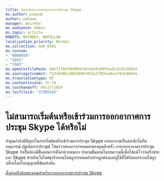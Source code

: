 ```yaml
---
title: ฉันจะตั้งค่าการออกอากาศการประชุม Skype
ms.author: pebaum
author: pebaum
manager: mnirkhe
ms.audience: Admin
ms.topic: article
ROBOTS: NOINDEX, NOFOLLOW
localization_priority: Normal
ms.collection: Adm_O365
ms.custom:
- "9000058"
- "2655"
- "1563"
ms.openlocfilehash: 94ef1f8479b0056347e632c8993ad2c6c612602d
ms.sourcegitcommit: 7232b48bcd8bb9867d52a2f055a46ce76a58b8da
ms.translationtype: MT
ms.contentlocale: th-TH
ms.lasthandoff: 09/27/2019
ms.locfileid: "37305245"
---
```

# <a name="cant-start-or-join-a-skype-meeting-broadcast"></a>ไม่สามารถเริ่มต้นหรือเข้าร่วมการออกอากาศการประชุม Skype ได้หรือไม่

ถ้าคุณกำลังมีปัญหาในการเริ่มต้นหรือเข้าร่วมการประชุม Skype ออกอากาศเป็นสมาชิกในทีมเหตุการณ์ (ผู้ผลิตการประชุม) ให้ตรวจสอบการกำหนดค่าของคุณอีกครั้ง การออกอากาศการประชุม Skype จำเป็นต้องมีขั้นตอนการตั้งค่าด้วยตนเอง ทำตามขั้นตอนในบทความนี้เพื่อให้แน่ใจว่าเครือข่ายและ Skype สำหรับเว็บไซต์ธุรกิจออนไลน์ถูกกำหนดค่าอย่างถูกต้องและผู้ใช้ที่ได้รับผลกระทบไม่ถูกบล็อกโดยใบอนุญาตที่ขัดแย้งกัน:

[ตั้งค่าเครือข่ายของคุณสำหรับการออกอากาศการประชุม Skype](https://docs.microsoft.com/SkypeForBusiness/set-up-your-network-for-skype-meeting-broadcast/set-up-your-network-for-skype-meeting-broadcast)